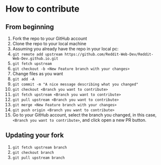 # How to contribute

## From beginning

  1. Fork the repo to your GitHub account
  2. Clone the repo to your local machine
  3. Assuming you already have the repo in your local pc:
  4. `git remote add upstream https://github.com/Reddit-Web-Dev/Reddit-Web-Dev.github.io.git`
  5. `git fetch upstream`
  6. `git checkout -b <New Feature branch with your changes>`
  7. Change files as you want
  8. `git add -A`
  9. `git commit -m "A nice message describing what you changed"`
  10. `git checkout <Branch you want to contribute>`
  11. `git fetch upstream <Branch you want to contribute>`
  12. `git pull upstream <Branch you want to contribute>`
  13. `git merge <New Feature branch with your changes>`
  14. `git push origin <Branch you want to contribute>`
  15. Go to your GitHub account, select the branch you changed, in this case,
  `<Branch you want to contribute>`, and click open a new PR button.

## Updating your fork

  1. `git fetch upstream branch`
  2. `git checkout branch`
  3. `git pull upstream branch`